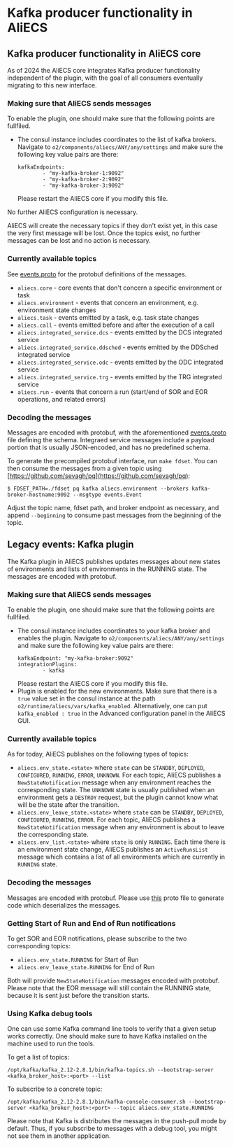 # Kafka producer functionality in AliECS

## Kafka producer functionality in AliECS core

As of 2024 the AliECS core integrates Kafka producer functionality independent of the plugin, with the goal of all consumers eventually migrating to this new interface.

### Making sure that AliECS sends messages

To enable the plugin, one should make sure that the following points are fullfiled.
* The consul instance includes coordinates to the list of kafka brokers.
  Navigate to `o2/components/aliecs/ANY/any/settings` and make sure the following key value pairs are there:
  ```
  kafkaEndpoints:
          - "my-kafka-broker-1:9092"
          - "my-kafka-broker-2:9092"
          - "my-kafka-broker-3:9092"
  ```
  Please restart the AliECS core if you modify this file.

No further AliECS configuration is necessary.

AliECS will create the necessary topics if they don't exist yet, in this case the very first message will be lost.
Once the topics exist, no further messages can be lost and no action is necessary.

### Currently available topics

See [events.proto](../common/protos/events.proto) for the protobuf definitions of the messages.

* `aliecs.core` - core events that don't concern a specific environment or task
* `aliecs.environment` - events that concern an environment, e.g. environment state changes
* `aliecs.task` - events emitted by a task, e.g. task state changes
* `aliecs.call` - events emitted before and after the execution of a call
* `aliecs.integrated_service.dcs` - events emitted by the DCS integrated service
* `aliecs.integrated_service.ddsched` - events emitted by the DDSched integrated service
* `aliecs.integrated_service.odc` - events emitted by the ODC integrated service
* `aliecs.integrated_service.trg` - events emitted by the TRG integrated service
* `aliecs.run` - events that concern a run (start/end of SOR and EOR operations, and related errors)

### Decoding the messages

Messages are encoded with protobuf, with the aforementioned [events.proto](../common/protos/events.proto) file defining the schema.
Integraed service messages include a payload portion that is usually JSON-encoded, and has no predefined schema.

To generate the precompiled protobuf interface, run `make fdset`.
You can then consume the messages from a given topic using [https://github.com/sevagh/pq](https://github.com/sevagh/pq):
```
$ FDSET_PATH=./fdset pq kafka aliecs.environment --brokers kafka-broker-hostname:9092 --msgtype events.Event
```

Adjust the topic name, fdset path, and broker endpoint as necessary, and append `--beginning` to consume past messages from the beginning of the topic.


## Legacy events: Kafka plugin

The Kafka plugin in AliECS publishes updates messages about new states of environments and lists of environments in the RUNNING state.
The messages are encoded with protobuf.

### Making sure that AliECS sends messages

To enable the plugin, one should make sure that the following points are fullfiled.
* The consul instance includes coordinates to your kafka broker and enables the plugin.
  Navigate to `o2/components/aliecs/ANY/any/settings` and make sure the following key value pairs are there:
  ```
  kafkaEndpoint: "my-kafka-broker:9092"
  integrationPlugins: 
          - kafka
  ```
  Please restart the AliECS core if you modify this file.
* Plugin is enabled for the new environments. Make sure that there is a `true` value set in the consul instance at the path `o2/runtime/aliecs/vars/kafka_enabled`.
  Alternatively, one can put `kafka_enabled : true` in the Advanced configuration panel in the AliECS GUI.

### Currently available topics

As for today, AliECS publishes on the following types of topics:

* `aliecs.env_state.<state>` where `state` can be `STANDBY`, `DEPLOYED`, `CONFIGURED`, `RUNNING`, `ERROR`, `UNKNOWN`.  For each topic, AliECS publishes a `NewStateNotification` message when any environment reaches the corresponding state. The `UNKNOWN` state is usually published when an environment gets a `DESTROY` request, but the plugin cannot know what will be the state after the transition.
* `aliecs.env_leave_state.<state>` where `state` can be `STANDBY`, `DEPLOYED`, `CONFIGURED`, `RUNNING`, `ERROR`. For each topic, AliECS publishes a `NewStateNotification` message when any environment is about to leave the corresponding state.
* `aliecs.env_list.<state>` where `state` is only `RUNNING`. Each time there is an environment state change, AliECS publishes an `ActiveRunsList` message which contains a list of all environments which are currently in `RUNNING` state.

### Decoding the messages

Messages are encoded with protobuf. Please use [this](../core/integration/kafka/protos/kafka.proto) proto file to generate code which deserializes the messages.

### Getting Start of Run and End of Run notifications

To get SOR and EOR notifications, please subscribe to the two corresponding topics:
* `aliecs.env_state.RUNNING` for Start of Run
* `aliecs.env_leave_state.RUNNING` for End of Run

Both will provide `NewStateNotification` messages encoded with protobuf. Please note that the EOR message will still contain the RUNNING state, because it is sent just before the transition starts.

### Using Kafka debug tools

One can use some Kafka command line tools to verify that a given setup works correctly. One should make sure to have Kafka installed on the machine used to run the tools.

To get a list of topics:
```
/opt/kafka/kafka_2.12-2.8.1/bin/kafka-topics.sh --bootstrap-server <kafka_broker_host>:<port> --list
```

To subscribe to a concrete topic:
```
/opt/kafka/kafka_2.12-2.8.1/bin/kafka-console-consumer.sh --bootstrap-server <kafka_broker_host>:<port> --topic aliecs.env_state.RUNNING
```
Please note that Kafka is distributes the messages in the push-pull mode by default. Thus, if you subscribe to messages with a debug tool, you might not see them in another application.
